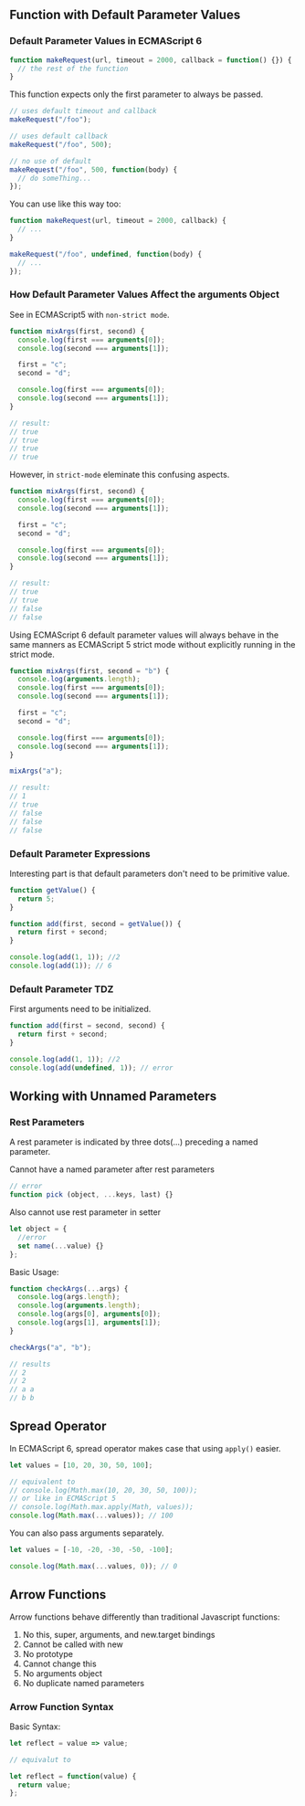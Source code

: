 ## Function with Default Parameter Values

### Default Parameter Values in ECMAScript 6

```javascript
function makeRequest(url, timeout = 2000, callback = function() {}) {
  // the rest of the function
}
```

This function expects only the first parameter to always be passed.

```javascript
// uses default timeout and callback
makeRequest("/foo");

// uses default callback
makeRequest("/foo", 500);

// no use of default
makeRequest("/foo", 500, function(body) {
  // do someThing...
});
```

You can use like this way too:

```javascript
function makeRequest(url, timeout = 2000, callback) {
  // ...
}

makeRequest("/foo", undefined, function(body) {
  // ...
});
```

### How Default Parameter Values Affect the arguments Object

See in ECMAScript5 with `non-strict mode`.

```javascript
function mixArgs(first, second) {
  console.log(first === arguments[0]);
  console.log(second === arguments[1]);

  first = "c";
  second = "d";

  console.log(first === arguments[0]);
  console.log(second === arguments[1]);
}

// result:
// true
// true
// true
// true
```

However, in `strict-mode` eleminate this confusing aspects.

```javascript
function mixArgs(first, second) {
  console.log(first === arguments[0]);
  console.log(second === arguments[1]);

  first = "c";
  second = "d";

  console.log(first === arguments[0]);
  console.log(second === arguments[1]);
}

// result:
// true
// true
// false
// false
```

Using ECMAScript 6 default parameter values will always behave in the same manners
as ECMAScript 5 strict mode without explicitly running in the strict mode.

```javascript
function mixArgs(first, second = "b") {
  console.log(arguments.length);
  console.log(first === arguments[0]);
  console.log(second === arguments[1]);

  first = "c";
  second = "d";

  console.log(first === arguments[0]);
  console.log(second === arguments[1]);
}

mixArgs("a");

// result:
// 1
// true
// false
// false
// false
```

### Default Parameter Expressions

Interesting part is that default parameters don't need to be primitive value.

```javascript
function getValue() {
  return 5;
}

function add(first, second = getValue()) {
  return first + second;
}

console.log(add(1, 1)); //2
console.log(add(1)); // 6
```

### Default Parameter TDZ

First arguments need to be initialized.

```javascript
function add(first = second, second) {
  return first + second;
}

console.log(add(1, 1)); //2
console.log(add(undefined, 1)); // error
```

## Working with Unnamed Parameters

### Rest Parameters

A rest parameter is indicated by three dots(...) preceding a named parameter.

Cannot have a named parameter after rest parameters

```javascript
// error
function pick (object, ...keys, last) {}
```

Also cannot use rest parameter in setter

```javascript
let object = {
  //error
  set name(...value) {}
};
```

Basic Usage:

```javascript
function checkArgs(...args) {
  console.log(args.length);
  console.log(arguments.length);
  console.log(args[0], arguments[0]);
  console.log(args[1], arguments[1]);
}

checkArgs("a", "b");

// results
// 2
// 2
// a a
// b b
```

## Spread Operator

In ECMAScript 6, spread operator makes case that using `apply()` easier.

```javascript
let values = [10, 20, 30, 50, 100];

// equivalent to
// console.log(Math.max(10, 20, 30, 50, 100));
// or like in ECMAScript 5
// console.log(Math.max.apply(Math, values));
console.log(Math.max(...values)); // 100
```

You can also pass arguments separately.

```javascript
let values = [-10, -20, -30, -50, -100];

console.log(Math.max(...values, 0)); // 0
```

## Arrow Functions

Arrow functions behave differently than traditional Javascript functions:

1. No this, super, arguments, and new.target bindings
2. Cannot be called with new
3. No prototype
4. Cannot change this
5. No arguments object
6. No duplicate named parameters

### Arrow Function Syntax

Basic Syntax:

```javascript
let reflect = value => value;

// equivalut to

let reflect = function(value) {
  return value;
};
```
